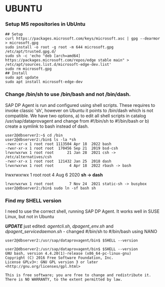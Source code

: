 # UBUNTU

### Setup MS repositories in UbUntu
```
## Setup
curl https://packages.microsoft.com/keys/microsoft.asc | gpg --dearmor > microsoft.gpg
sudo install -o root -g root -m 644 microsoft.gpg /etc/apt/trusted.gpg.d/
sudo sh -c 'echo "deb [arch=amd64] https://packages.microsoft.com/repos/edge stable main" > /etc/apt/sources.list.d/microsoft-edge-dev.list'
sudo rm microsoft.gpg
## Install
sudo apt update
sudo apt install microsoft-edge-dev
```

### Change /bin/sh to use /bin/bash and not /bin/dash.
SAP DP Agent is run and configured using shell scripts.  These requires to invoke classic 'sh', however on Ubuntu it points to /bin/dash which is not compatible. We have two options, a) to edit all shell scripts in catalog /usr/sap/dataprovagent and change from #!/bin/sh to #!/bin/bash or b) create a symlink to bash instead of dash.

```
user2@dbserver2:~$ cd /bin
user2@dbserver2:/bin$ ls -la *sh
-rwxr-xr-x 1 root root 1113504 Apr 18  2022 bash
-rwxr-xr-x 1 root root  170456 Sep 21  2019 bsd-csh
lrwxrwxrwx 1 root root      21 Jan 28  2021 csh -> /etc/alternatives/csh
-rwxr-xr-x 1 root root  121432 Jan 25  2018 dash
lrwxrwxrwx 1 root root       4 Apr 18  2022 rbash -> bash
```
lrwxrwxrwx 1 root root       4 Aug  6  2020 **sh -> dash**
```
lrwxrwxrwx 1 root root       7 Nov 24  2021 static-sh -> busybox
user2@dbserver2:/bin$ sudo ln -sf bash sh
```

### Find my SHELL version
I need to use the correct shell, running SAP DP Agent.  It works well in SUSE Linux, but not in Ubuntu


***UPDATE***  just edited: *agentcli.sh*, *dpagent_env.sh* and *dpagent_servicedaemon.sh* - changed #/bin/sh to #/bin/bash using NANO

`user2@dbserver2:/usr/sap/dataprovagent/bin$ $SHELL --version`

```
user2@dbserver2:/usr/sap/dataprovagent/bin$ $SHELL --version
GNU bash, version 4.4.20(1)-release (x86_64-pc-linux-gnu)
Copyright (C) 2016 Free Software Foundation, Inc.
License GPLv3+: GNU GPL version 3 or later <http://gnu.org/licenses/gpl.html>

This is free software; you are free to change and redistribute it.
There is NO WARRANTY, to the extent permitted by law.
```
